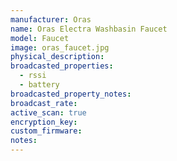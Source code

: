```yaml
---
manufacturer: Oras
name: Oras Electra Washbasin Faucet
model: Faucet
image: oras_faucet.jpg
physical_description:
broadcasted_properties:
  - rssi
  - battery
broadcasted_property_notes:
broadcast_rate:
active_scan: true
encryption_key:
custom_firmware:
notes:
---
```

